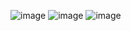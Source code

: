 ![image](https://github.com/Atulaya123/gpt-dashboard-weather-app/assets/115982827/95f1d333-b549-4eea-ae6f-5a7561f47ae6)
![image](https://github.com/Atulaya123/gpt-dashboard-weather-app/assets/115982827/8d59ba34-b793-4ed1-89af-af82052a36c0)
![image](https://github.com/Atulaya123/gpt-dashboard-weather-app/assets/115982827/c5473e04-efef-4603-91f2-d0f024276067)


